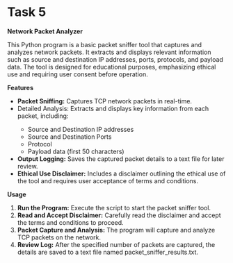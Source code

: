 # Task 5
<b>Network Packet Analyzer</b>

This Python program is a basic packet sniffer tool that captures and analyzes network packets. It extracts and displays relevant information such as source and destination IP addresses, ports, protocols, and payload data. The tool is designed for educational purposes, emphasizing ethical use and requiring user consent before operation.

<b>Features</b>
<ul>
	<li><b>Packet Sniffing:</b> Captures TCP network packets in real-time.</li>
	<li>Detailed Analysis:</b> Extracts and displays key information from each packet, including:</li>
<ul>
	<li>Source and Destination IP addresses</li>
	<li>Source and Destination Ports</li>
	<li>Protocol</li>
	<li>Payload data (first 50 characters)</li>
</ul>
<li><b>Output Logging:</b> Saves the captured packet details to a text file for later review.</li>
<li><b>Ethical Use Disclaimer:</b> Includes a disclaimer outlining the ethical use of the tool and requires user acceptance of terms and conditions.</li>
</ul>

<b>Usage</b>

1. <b>Run the Program:</b> Execute the script to start the packet sniffer tool.
2. <b>Read and Accept Disclaimer:</b> Carefully read the disclaimer and accept the terms and conditions to proceed.
3. <b>Packet Capture and Analysis:</b> The program will capture and analyze TCP packets on the network.
4. <b>Review Log:</b> After the specified number of packets are captured, the details are saved to a text file named packet_sniffer_results.txt.


